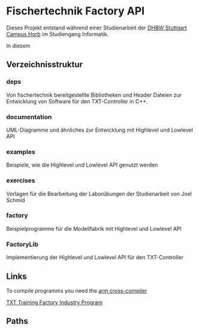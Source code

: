 # Fischertechnik Factory API

Dieses Projekt entstand während einer Studienarbeit der [DHBW Stuttgart Campus Horb](https://www.dhbw-stuttgart.de/horb/home/) im Studiengang Informatik.

In diesem 

## Verzeichnisstruktur

### deps 
Von fischertechnik bereitgestellte Bibliotheken und Header Dateien zur Entwicklung von Software für den TXT-Controller in C++.

### documentation
UML-Diagramme und ähnliches zur Entwicklung mit Highlevel und Lowlevel API

### examples
Beispiele, wie die Highlevel und Lowlevel API genutzt werden

### exercises
Vorlagen für die Bearbeitung der Laborübungen der Studienarbeit von Joel Schmid

### factory
Beispielprogramme für die Modellfabrik mit Highlevel und Lowlevel API

### FactoryLib
Implementierung der Highlevel und Lowlevel API für den TXT-Controller

## Links

To compile programms you need the [arm cross-compiler](https://releases.linaro.org/components/toolchain/binaries/7.2-2017.11/arm-linux-gnueabihf/gcc-linaro-7.2.1-2017.11-i686-mingw32_arm-linux-gnueabihf.tar.xz)

[TXT Training Factory Industry Program](https://github.com/fischertechnik/txt_training_factory)

## Paths